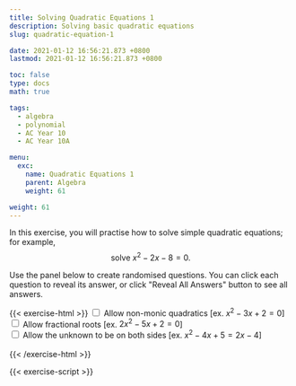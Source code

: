 ```yaml
---
title: Solving Quadratic Equations 1
description: Solving basic quadratic equations
slug: quadratic-equation-1

date: 2021-01-12 16:56:21.873 +0800
lastmod: 2021-01-12 16:56:21.873 +0800

toc: false
type: docs
math: true

tags:
  - algebra
  - polynomial
  - AC Year 10
  - AC Year 10A

menu:
  exc:
    name: Quadratic Equations 1
    parent: Algebra
    weight: 61

weight: 61
---
```


In this exercise, you will practise how to solve simple quadratic equations; for example, $$ \text{solve}~x^2 - 2x - 8 = 0. $$

Use the panel below to create randomised questions. You can click each question to reveal its answer, or click "Reveal All Answers" button to see all answers.

{{< exercise-html >}}
<input type="checkbox" id="co0" />
<label for="co0">Allow non-monic quadratics [ex. $x^2 - 3x + 2 = 0$] </label><br />
<input type="checkbox" id="frac0" />
<label for="frac0">Allow fractional roots [ex. $2x^2 - 5x + 2 = 0$] </label><br />
<input type="checkbox" id="both" />
<label for="both">Allow the unknown to be on both sides [ex. $x^2 - 4x + 5 = 2x - 4$] </label><br />
<br>
{{< /exercise-html >}}

{{< exercise-script >}}

<script>
  function genQs() {
    // Question area
    const qbox = document.getElementById("questions");
    const qinst = document.getElementById("instructions");
    // Read value from the form
    const nq = document.getElementById("nq").value;
    let co0,frac0,both;
    [co0,frac0,both] = 
      ["co0","frac0","both"].map(isChecked);
    // Sanity check
    nqIsNumber = /[\d+]/.test(nq);
    if (!nqIsNumber || nq<1 || nq>10 ) {
      qbox.innerHTML = "Error: Invalid number of questions!";
      return;
    }
    // Coefficients
    const maxCoeff = 9;
    const poolNum = arange(-maxCoeff, maxCoeff);
    const poolMult = [...arange(-3, -1), ...arange(2, 3)];
    const poolLett = 'abcdefghijkmnpqrstuvwxyz'.split('');
    // Make questions
    qinst.innerHTML = "Solve the following quadratic equations.";
    qbox.innerHTML = "";
    for (let i = 0; i < nq; i++) {
      const lett = choice(poolLett);
      let poly;
      soln1 = new Frac(choice(poolNum), frac0? choice(poolNum, "z") : 1).reduce();
      soln2 = new Frac(choice(poolNum), frac0? choice(poolNum, "z") : 1).reduce();
      if (co0) {
        const polyTemp = new Poly([-soln1.n, soln1.d], lett).mult(new Poly([-soln2.n, soln2.d], lett));
        poly = polyTemp.mult(randBoolean()? 1 : choice(poolMult));
      } else {
        poly = new Poly([soln1.mult(-1), 1], lett).mult(new Poly([soln2.mult(-1), 1], lett));
      }
      let qTex;
      if (both) {
        const generator = () => randBoolean()? new Frac(choice(poolNum), frac0? choice(poolNum, "z") : 1) : 0;
        const order = co0? 2 : 1;
        const poly2 = new Poly(genCoeffs(order, generator), lett);
        qTex = `${poly.add(poly2).tex()} = ${poly2.tex()} `;
      } else {
        qTex = `${poly.tex()} = 0`;
      }
      const aTex = `\\boldsymbol{\\iff ${lett}=${soln1.tex()},~${soln2.tex()}}`;
      render(qTex, aTex).then((li) => {
        qbox.appendChild(li);
      });
    }
    return;
  }
</script>